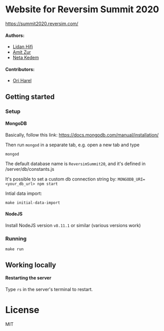 # Website for Reversim Summit 2020
https://summit2020.reversim.com/

#### Authors:

* [Lidan Hifi](https://www.linkedin.com/in/lidan)
* [Amit Zur](https://github.com/amitzur)
* [Neta Kedem](https://github.com/neta-kedem)

#### Contributors:

* [Ori Harel](https://github.com/oriharel)

## Getting started

### Setup

#### MongoDB

Basically, follow this link: https://docs.mongodb.com/manual/installation/

Then run `mongod` in a separate tab, e.g. open a new tab and type

    mongod

The default database name is `ReversimSummit20`, and it's defined in /server/db/constants.js

It's possible to set a custom db connection string by: `MONGODB_URI=<your_db_url> npm start`

Intial data import:

    make initial-data-import

#### NodeJS

Install NodeJS version `v8.11.1` or similar (various versions work)

### Running

    make run


## Working locally

#### Restarting the server
Type `rs` in the server's terminal to restart.

# License
MIT
